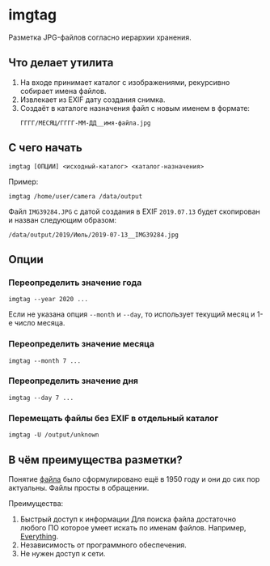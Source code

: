 # imgtag

Разметка JPG-файлов согласно иерархии хранения.

## Что делает утилита

1. На входе принимает каталог с изображениями, рекурсивно собирает имена файлов.
2. Извлекает из EXIF дату создания снимка.
3. Создаёт в каталоге назначения файл с новым именем в формате:
   ```
   ГГГГ/МЕСЯЦ/ГГГГ-ММ-ДД__имя-файла.jpg
   ```

## С чего начать

```
imgtag [ОПЦИИ] <исходный-каталог> <каталог-назначения>
```

Пример:

```
imgtag /home/user/camera /data/output
```

Файл `IMG39284.JPG` с датой создания в EXIF `2019.07.13` будет скопирован и назван следующим образом:

```
/data/output/2019/Июль/2019-07-13__IMG39284.jpg
```

## Опции

### Переопределить значение года

```
imgtag --year 2020 ...
```

Если не указана опция `--month` и `--day`, то использует текущий месяц и 1-е число месяца.

### Переопределить значение месяца

```
imgtag --month 7 ...
```

### Переопределить значение дня

```
imgtag --day 7 ...
```


### Перемещать файлы без EXIF в отдельный каталог

```
imgtag -U /output/unknown
```

## В чём преимущества разметки?

Понятие [файла](https://ru.wikipedia.org/wiki/%D0%A4%D0%B0%D0%B9%D0%BB) было сформулировано ещё в 1950 году и они до сих пор актуальны. Файлы просты в обращении.

Преимущества:

1. Быстрый доступ к информации
   Для поиска файла достаточно любого ПО которое умеет искать по именам файлов. Например, [Everything](https://www.voidtools.com/ru-ru/).
2. Независимость от программного обеспечения.
3. Не нужен доступ к сети.
